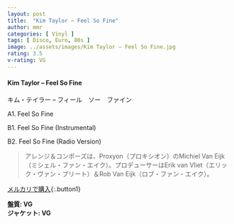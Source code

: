 ```yaml
---
layout: post
title:  "Kim Taylor – Feel So Fine"
author: mmr
categories: [ Vinyl ]
tags: [ Disco, Euro, 80s ]
image: ../assets/images/Kim Taylor – Feel So Fine.jpg
rating: 3.5
v-rating: VG
---
```


#### Kim Taylor – Feel So Fine

キム・テイラー – フィール　ソー　ファイン

A1. Feel So Fine

B1. Feel So Fine (Instrumental)

B2. Feel So Fine (Radio Version)

> アレンジ＆コンポーズは、Proxyon（プロキシオン）のMichiel Van Eijk（ミシェル・ファン・エイク）。プロデューサーはErik van Vliet（エリック・ヴァン・ブリート）＆Rob Van Eijk（ロブ・ファン・エイク）。

[メルカリで購入](https://jp.mercari.com/item/m27934329690){:.button1}

<div class="mt-4 mb-4 d-flex align-items-center">
<strong class="mr-1">盤質: VG</strong>
</div>
<div class="mt-4 mb-4 d-flex align-items-center">
<strong class="mr-1">ジャケット: VG</strong>
</div>
